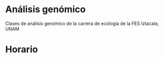 # Análisis genómico 

Clases de análisis genómico de la carrera de ecología de la FES Iztacala, UNAM

# Horario


